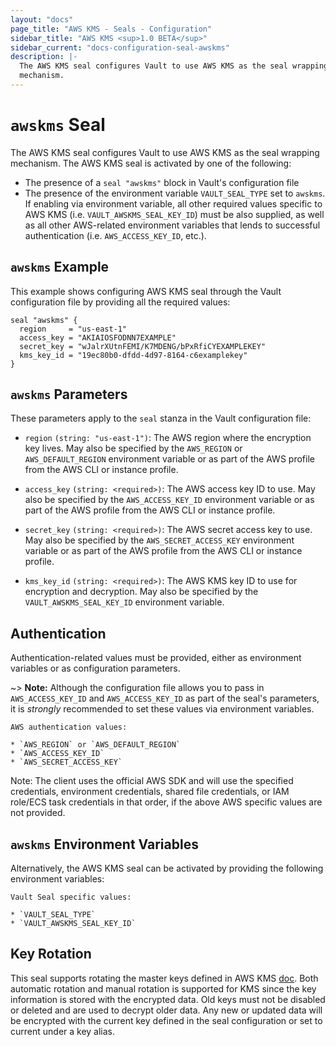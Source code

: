 ```yaml
---
layout: "docs"
page_title: "AWS KMS - Seals - Configuration"
sidebar_title: "AWS KMS <sup>1.0 BETA</sup>"
sidebar_current: "docs-configuration-seal-awskms"
description: |-
  The AWS KMS seal configures Vault to use AWS KMS as the seal wrapping
  mechanism.
---
```


# `awskms` Seal

The AWS KMS seal configures Vault to use AWS KMS as the seal wrapping mechanism.
The AWS KMS seal is activated by one of the following:

* The presence of a `seal "awskms"` block in Vault's configuration file
* The presence of the environment variable `VAULT_SEAL_TYPE` set to `awskms`. If
  enabling via environment variable, all other required values specific to AWS
  KMS (i.e. `VAULT_AWSKMS_SEAL_KEY_ID`) must be also supplied, as well as all
  other AWS-related environment variables that lends to successful
  authentication (i.e. `AWS_ACCESS_KEY_ID`, etc.).

## `awskms` Example

This example shows configuring AWS KMS seal through the Vault configuration file
by providing all the required values:

```hcl
seal "awskms" {
  region     = "us-east-1"
  access_key = "AKIAIOSFODNN7EXAMPLE"
  secret_key = "wJalrXUtnFEMI/K7MDENG/bPxRfiCYEXAMPLEKEY"
  kms_key_id = "19ec80b0-dfdd-4d97-8164-c6examplekey"
}
```

## `awskms` Parameters

These parameters apply to the `seal` stanza in the Vault configuration file:

- `region` `(string: "us-east-1")`: The AWS region where the encryption key
  lives. May also be specified by the `AWS_REGION` or `AWS_DEFAULT_REGION`
  environment variable or as part of the AWS profile from the AWS CLI or
  instance profile.

- `access_key` `(string: <required>)`: The AWS access key ID to use. May also be
  specified by the `AWS_ACCESS_KEY_ID` environment variable or as part of the
  AWS profile from the AWS CLI or instance profile.

- `secret_key` `(string: <required>)`: The AWS secret access key to use. May
  also be specified by the `AWS_SECRET_ACCESS_KEY` environment variable or as
  part of the AWS profile from the AWS CLI or instance profile.

- `kms_key_id` `(string: <required>)`: The AWS KMS key ID to use for encryption
  and decryption. May also be specified by the `VAULT_AWSKMS_SEAL_KEY_ID`
  environment variable.

## Authentication

Authentication-related values must be provided, either as environment
variables or as configuration parameters.

~> **Note:** Although the configuration file allows you to pass in
`AWS_ACCESS_KEY_ID` and `AWS_ACCESS_KEY_ID` as part of the seal's parameters, it
is *strongly* recommended to set these values via environment variables.

```text
AWS authentication values:

* `AWS_REGION` or `AWS_DEFAULT_REGION`
* `AWS_ACCESS_KEY_ID`
* `AWS_SECRET_ACCESS_KEY`
```

Note: The client uses the official AWS SDK and will use the specified
credentials, environment credentials, shared file credentials, or IAM role/ECS
task credentials in that order, if the above AWS specific values are not
provided.

## `awskms` Environment Variables

Alternatively, the AWS KMS seal can be activated by providing the following
environment variables:

```text
Vault Seal specific values:

* `VAULT_SEAL_TYPE`
* `VAULT_AWSKMS_SEAL_KEY_ID`
```

## Key Rotation

This seal supports rotating the master keys defined in AWS KMS 
[doc](https://docs.aws.amazon.com/kms/latest/developerguide/rotate-keys.html). Both automatic 
rotation and manual rotation is supported for KMS since the key information is stored with the 
encrypted data.  Old keys must not be disabled or deleted and are used to decrypt older data. 
Any new or updated data will be encrypted with the current key defined in the seal configuration
or set to current under a key alias.
